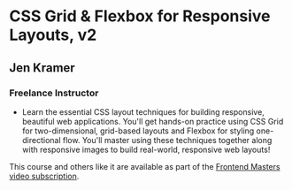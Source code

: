 # CSS Grid & Flexbox for Responsive Layouts, v2

## Jen Kramer
### Freelance Instructor

* Learn the essential CSS layout techniques for building responsive, beautiful web applications. You'll get hands-on practice using CSS Grid for two-dimensional, grid-based layouts and Flexbox for styling one-directional flow. You'll master using these techniques together along with responsive images to build real-world, responsive web layouts!

This course and others like it are available as part of the [Frontend Masters video subscription](https://frontendmasters.com/courses/css-grid-flexbox-v2/).

